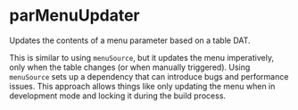 # parMenuUpdater

Updates the contents of a menu parameter based on a table DAT.

This is similar to using `menuSource`, but it updates the menu
imperatively, only when the table changes (or when manually triggered).
Using `menuSource` sets up a dependency that can introduce bugs
and performance issues. This approach allows things like only updating
the menu when in development mode and locking it during the build
process.